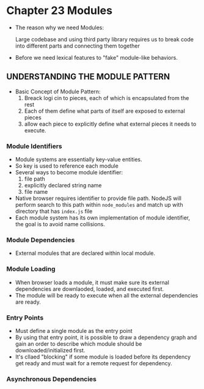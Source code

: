 # Chapter 23 Modules
- The reason why we need Modules:
  
  Large codebase and using third party library requires us to break code into different parts and connecting them together

- Before we need lexical features to "fake" module-like behaviors.

## UNDERSTANDING THE MODULE PATTERN
- Basic Concept of Module Pattern:
  1. Breack logi cin to pieces, each of which is encapsulated from the rest
  2. Each of them define what parts of itself are exposed to external pieces
  3. allow each piece to explicitly define what external pieces it needs to execute.

### Module Identifiers
- Module systems are essentially key-value entities.
- So key is used to reference each module
- Several ways to become module identifier:
  1. file path
  2. explicitly declared string name
  3. file name
- Native browser requires identifier to provide file path. NodeJS will perform search to this path within `node_modules` and match up with directory that has `index.js` file
- Each module system has its own implementation of module identifier, the goal is to avoid name collisions.

### Module Dependencies
- External modules that are declared within local module.

### Module Loading
- When browser loads a module, it must make sure its external dependencies are downlaoded, loaded, and executed first. 
- The module will be ready to execute when all the external dependencies are ready. 

### Entry Points
- Must define a single module as the entry point
- By using that entry point, it is possible to draw a dependency graph and gain an order to describe which module should be downloaded/initialized first.
- It's cllaed "blocking" if some module is loaded before its dependency get ready and must wait for a remote request for dependency.

### Asynchronous Dependencies
